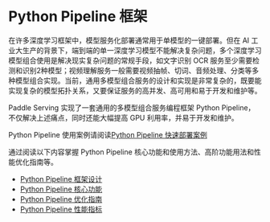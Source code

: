# Python Pipeline 框架

在许多深度学习框架中，模型服务化部署通常用于单模型的一键部署。但在 AI 工业大生产的背景下，端到端的单一深度学习模型不能解决复杂问题，多个深度学习模型组合使用是解决现实复杂问题的常规手段，如文字识别 OCR 服务至少需要检测和识别2种模型；视频理解服务一般需要视频抽帧、切词、音频处理、分类等多种模型组合实现。当前，通用多模型组合服务的设计和实现是非常复杂的，既要能实现复杂的模型拓扑关系，又要保证服务的高并发、高可用和易于开发和维护等。

Paddle Serving 实现了一套通用的多模型组合服务编程框架 Python Pipeline，不仅解决上述痛点，同时还能大幅提高 GPU 利用率，并易于开发和维护。

Python Pipeline 使用案例请阅读[Python Pipeline 快速部署案例](../Quick_Start_CN.md)

通过阅读以下内容掌握 Python Pipeline 核心功能和使用方法、高阶功能用法和性能优化指南等。
- [Python Pipeline 框架设计](Pipeline_Design_CN.md)
- [Python Pipeline 核心功能](Pipeline_Senior_CN.md)
- [Python Pipeline 优化指南](Pipeline_Optimize_CN.md)
- [Python Pipeline 性能指标](Pipeline_Benchmark_CN.md)
